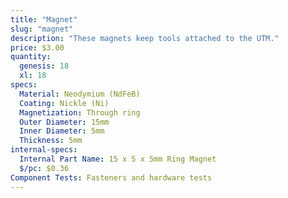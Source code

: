 ```yaml
---
title: "Magnet"
slug: "magnet"
description: "These magnets keep tools attached to the UTM."
price: $3.00
quantity:
  genesis: 18
  xl: 18
specs:
  Material: Neodymium (NdFeB)
  Coating: Nickle (Ni)
  Magnetization: Through ring
  Outer Diameter: 15mm
  Inner Diameter: 5mm
  Thickness: 5mm
internal-specs:
  Internal Part Name: 15 x 5 x 5mm Ring Magnet
  $/pc: $0.36
Component Tests: Fasteners and hardware tests
---
```

